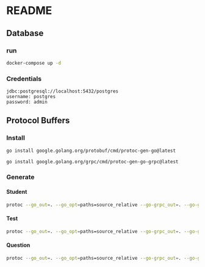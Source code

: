# README

## Database

### run
```bash
docker-compose up -d
```

### Credentials
```
jdbc:postgresql://localhost:5432/postgres 
username: postgres
password: admin
```
## Protocol Buffers

### Install

```bash
go install google.golang.org/protobuf/cmd/protoc-gen-go@latest
```

```bash
go install google.golang.org/grpc/cmd/protoc-gen-go-grpc@latest
```

### Generate

#### Student

```bash
protoc --go_out=. --go_opt=paths=source_relative --go-grpc_out=. --go-grpc_opt=paths=source_relative protos/studentpb/*.proto
```

#### Test

```bash
protoc --go_out=. --go_opt=paths=source_relative --go-grpc_out=. --go-grpc_opt=paths=source_relative protos/testpb/*.proto
```

#### Question

```bash
protoc --go_out=. --go_opt=paths=source_relative --go-grpc_out=. --go-grpc_opt=paths=source_relative protos/questionpb/*.proto
```
